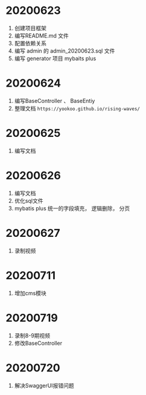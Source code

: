 # 20200623

1. 创建项目框架
2. 编写README.md 文件
3. 配置依赖关系
4. 编写 admin 的 admin_20200623.sql 文件
5. 编写 generator 项目 mybaits plus

# 20200624

1. 编写BaseController 、 BaseEntiy
2. 整理文档 `https://yookoo.github.io/rising-waves/`



# 20200625

1. 编写文档

# 20200626

1.  编写文档
2.  优化sql文件
3.  mybatis plus 统一的字段填充， 逻辑删除， 分页

# 20200627

1. 录制视频

# 20200711

1. 增加cms模块

# 20200719

1. 录制8-9期视频
2. 修改BaseController

# 20200720

1.  解决SwaggerUI报错问题

